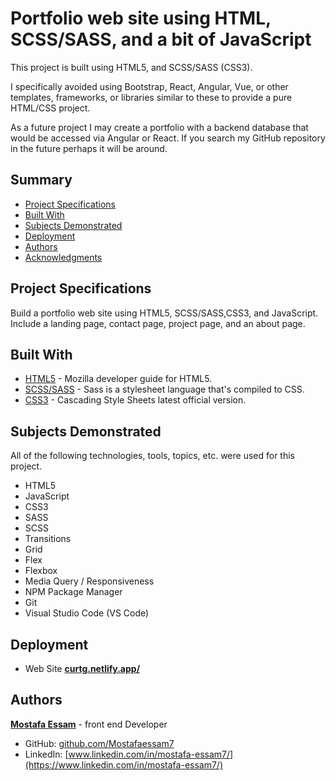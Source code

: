 # Portfolio web site using HTML, SCSS/SASS, and a bit of JavaScript

This project is built using HTML5, and SCSS/SASS (CSS3).

I specifically avoided using Bootstrap, React, Angular, Vue, or other templates, frameworks, or libraries similar to these to provide a pure HTML/CSS project.

As a future project I may create a portfolio with a backend database that would be accessed via Angular or React. If you search my GitHub repository in the future perhaps it will be around.

## Summary

- [Project Specifications](#project-specifications)
- [Built With](#built-with)
- [Subjects Demonstrated](#subjects-demonstrated)
- [Deployment](#deployment)
- [Authors](#authors)
- [Acknowledgments](#acknowledgments)

## Project Specifications

Build a portfolio web site using HTML5, SCSS/SASS,CSS3, and JavaScript. Include a landing page, contact page, project page, and an about page.

## Built With

- [HTML5](https://developer.mozilla.org/en-US/docs/Web/Guide/HTML/HTML5) - Mozilla developer guide for HTML5.
- [SCSS/SASS](https://sass-lang.com/documentation) - Sass is a stylesheet language that's compiled to CSS.
- [CSS3](https://developer.mozilla.org/en-US/docs/Web/CSS) - Cascading Style Sheets latest official version.

## Subjects Demonstrated

All of the following technologies, tools, topics, etc. were used for this project.

- HTML5
- JavaScript
- CSS3
- SASS
- SCSS
- Transitions
- Grid
- Flex
- Flexbox
- Media Query / Responsiveness
- NPM Package Manager
- Git
- Visual Studio Code (VS Code)

## Deployment

- Web Site **[curtg.netlify.app/](https://curtg.netlify.com/)**


## Authors

**[Mostafa Essam](https://github.com/Mostafaessam7)** - front end Developer

- GitHub: [github.com/Mostafaessam7](https://github.com/Mostafaessam7)
- LinkedIn: [www.linkedin.com/in/mostafa-essam7/](https://www.linkedin.com/in/mostafa-essam7/)


